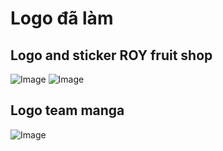 # Logo đã làm
## Logo and sticker ROY fruit shop
![Image](https://ele7o.github.io/Images/Logo/IMG_4039.JPG)
![Image](https://ele7o.github.io/Images/Logo/IMG_4044(2).PNG)
## Logo team manga
![Image](https://ele7o.github.io/Images/Logo/0.2.jpeg)